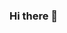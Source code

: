 ### Hi there 👋

<!--
**ibarraespinosa/ibarraespinosa** is a ✨ _special_ ✨ repository because its `README.md` (this file) appears on your GitHub profile.



- 🔭 I’m currently working on vehicular emissions inventories, mobility, environment and interactions with COVID-19
- 🌱 I’m currently learning Python and Fortran and always R
- 👯 I’m looking to collaborate on paper to estimate vehicular emissions in different countries
- 🤔 I’m looking for help with data to estimate vehicular  emissions in different countries
- 💬 Ask me about [VEIN R package](https://github.com/atmoschem/vein)
- 📫 How to reach me: sergio.ibarra@usp.br
- ⚡ Fun fact: I like music, I am currently obsessed with [this](https://www.youtube.com/watch?v=hKo6mXkh-LM)
-->
